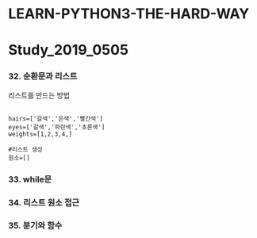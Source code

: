 # LEARN-PYTHON3-THE-HARD-WAY

# Study_2019_0505

### 32. 순환문과 리스트
리스트를 만드는 방법
```

hairs=['갈색','은색','빨간색']
eyes=['갈색','파란색','초론색']
weights=[1,2,3,4,]

#리스트 생성
원소=[]
```

### 33. while문

### 34. 리스트 원소 접근

### 35. 분기와 함수
